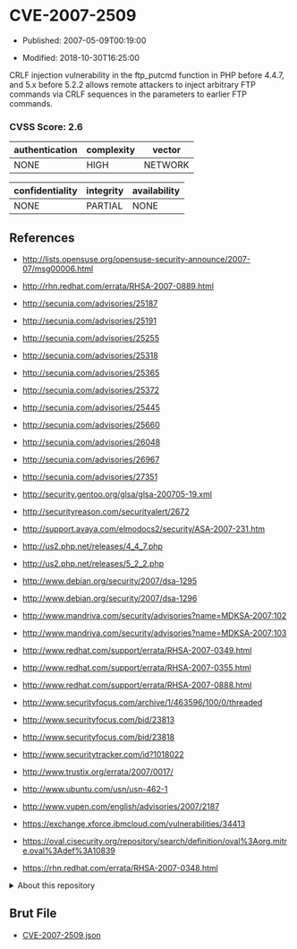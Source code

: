 # CVE-2007-2509

- Published: 2007-05-09T00:19:00

- Modified: 2018-10-30T16:25:00

CRLF injection vulnerability in the ftp_putcmd function in PHP before 4.4.7, and 5.x before 5.2.2 allows remote attackers to inject arbitrary FTP commands via CRLF sequences in the parameters to earlier FTP commands.

### CVSS Score: **2.6**

| authentication | complexity | vector |
| --- | --- | --- |
| NONE | HIGH | NETWORK |

| confidentiality | integrity | availability |
| --- | --- | --- |
| NONE | PARTIAL | NONE |

## References

* http://lists.opensuse.org/opensuse-security-announce/2007-07/msg00006.html

* http://rhn.redhat.com/errata/RHSA-2007-0889.html

* http://secunia.com/advisories/25187

* http://secunia.com/advisories/25191

* http://secunia.com/advisories/25255

* http://secunia.com/advisories/25318

* http://secunia.com/advisories/25365

* http://secunia.com/advisories/25372

* http://secunia.com/advisories/25445

* http://secunia.com/advisories/25660

* http://secunia.com/advisories/26048

* http://secunia.com/advisories/26967

* http://secunia.com/advisories/27351

* http://security.gentoo.org/glsa/glsa-200705-19.xml

* http://securityreason.com/securityalert/2672

* http://support.avaya.com/elmodocs2/security/ASA-2007-231.htm

* http://us2.php.net/releases/4_4_7.php

* http://us2.php.net/releases/5_2_2.php

* http://www.debian.org/security/2007/dsa-1295

* http://www.debian.org/security/2007/dsa-1296

* http://www.mandriva.com/security/advisories?name=MDKSA-2007:102

* http://www.mandriva.com/security/advisories?name=MDKSA-2007:103

* http://www.redhat.com/support/errata/RHSA-2007-0349.html

* http://www.redhat.com/support/errata/RHSA-2007-0355.html

* http://www.redhat.com/support/errata/RHSA-2007-0888.html

* http://www.securityfocus.com/archive/1/463596/100/0/threaded

* http://www.securityfocus.com/bid/23813

* http://www.securityfocus.com/bid/23818

* http://www.securitytracker.com/id?1018022

* http://www.trustix.org/errata/2007/0017/

* http://www.ubuntu.com/usn/usn-462-1

* http://www.vupen.com/english/advisories/2007/2187

* https://exchange.xforce.ibmcloud.com/vulnerabilities/34413

* https://oval.cisecurity.org/repository/search/definition/oval%3Aorg.mitre.oval%3Adef%3A10839

* https://rhn.redhat.com/errata/RHSA-2007-0348.html

<details>
<summary>About this repository</summary> 

  This repository is part of the project [Live Hack CVE](https://github.com/Live-Hack-CVE). Main website can be found [www.live-hack.org](https://www.live-hack.org) 
  
  Made by [Sn0wAlice](https://github.com/Sn0wAlice) for the people that care about security and need to have a feed of the latest CVEs. Hope you enjoy it, don't forget to star the repo and follow me on [Twitter](https://twitter.com/Sn0wAlice) and [Github](https://github.com/Sn0wAlice). And that is my [personnal website](https://www.alice-snow.me/)

  - [Home Page](https://github.com/Live-Hack-CVE)
  - [Framework](https://github.com/Live-Hack-CVE/cve-framework)
  - [CVE database](https://github.com/Live-Hack-CVE/full_database)
  - [Changelog](https://github.com/Live-Hack-CVE/Changelog)
</details>

## Brut File

* [CVE-2007-2509.json](https://raw.githubusercontent.com/Live-Hack-CVE/full_database/main/cves/2007/CVE-2007-2509.json)

